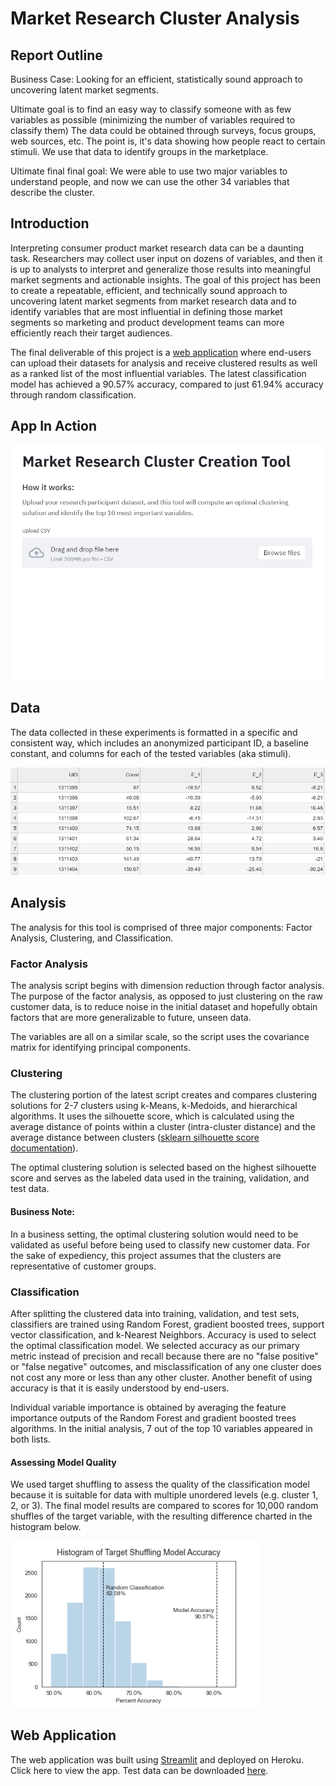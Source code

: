 # Market Research Cluster Analysis

## Report Outline

Business Case: Looking for an efficient, statistically sound approach to uncovering latent market segments.

Ultimate goal is to find an easy way to classify someone with as few variables as possible (minimizing the number of variables required to classify them)
The data could be obtained through surveys, focus groups, web sources, etc.  The point is, it's data showing how people react to certain stimuli.
We use that data to identify groups in the marketplace.

Ultimate final final goal: We were able to use two major variables to understand people, and now we can use the other 34 variables that describe the cluster.



## Introduction
Interpreting consumer product market research data can be a daunting task.  Researchers may collect user input on dozens of variables, and then it is up to analysts to interpret and generalize those results into meaningful market segments and actionable insights.  The goal of this project has been to create a repeatable, efficient, and technically sound approach to uncovering latent market segments from market research data and to identify variables that are most influential in defining those market segments so marketing and product development teams can more efficiently reach their target audiences.

The final deliverable of this project is a [web application](http://example.com) where end-users can upload their datasets for analysis and receive clustered results as well as a ranked list of the most influential variables.  The latest classification model has achieved a 90.57% accuracy, compared to just 61.94% accuracy through random classification.

## App In Action
<img src="Images/app_demo.gif" width="600" alt="App demo">

## Data
The data collected in these experiments is formatted in a specific and consistent way, which includes an anonymized participant ID, a baseline constant, and columns for each of the tested variables (aka stimuli).

<img src="Images/data_snippet.png" width="600" alt="Market research data snippet">

## Analysis
The analysis for this tool is comprised of three major components: Factor Analysis, Clustering, and Classification.

### Factor Analysis
The analysis script begins with dimension reduction through factor analysis.  The purpose of the factor analysis, as opposed to just clustering on the raw customer data, is to reduce noise in the initial dataset and hopefully obtain factors that are more generalizable to future, unseen data.

The variables are all on a similar scale, so the script uses the covariance matrix for identifying principal components.

### Clustering
The clustering portion of the latest script creates and compares clustering solutions for 2-7 clusters using k-Means, k-Medoids, and hierarchical algorithms.  It uses the silhouette score, which is calculated using the average distance of points within a cluster (intra-cluster distance) and the average distance between clusters ([sklearn silhouette score documentation](https://scikit-learn.org/stable/modules/generated/sklearn.metrics.silhouette_score.html)).

The optimal clustering solution is selected based on the highest silhouette score and serves as the labeled data used in the training, validation, and test data.

#### Business Note:
In a business setting, the optimal clustering solution would need to be validated as useful before being used to classify new customer data.  For the sake of expediency, this project assumes that the clusters are representative of customer groups.


### Classification
After splitting the clustered data into training, validation, and test sets, classifiers are trained using Random Forest, gradient boosted trees, support vector classification, and k-Nearest Neighbors.  Accuracy is used to select the optimal classification model.  We selected accuracy as our primary metric instead of precision and recall because there are no "false positive" or "false negative" outcomes, and misclassification of any one cluster does not cost any more or less than any other cluster.  Another benefit of using accuracy is that it is easily understood by end-users.

Individual variable importance is obtained by averaging the feature importance outputs of the Random Forest and gradient boosted trees algorithms.  In the initial analysis, 7 out of the top 10 variables appeared in both lists.

#### Assessing Model Quality
We used target shuffling to assess the quality of the classification model because it is suitable for data with multiple unordered levels (e.g. cluster 1, 2, or 3). The final model results are compared to scores for 10,000 random shuffles of the target variable, with the resulting difference charted in the histogram below.

<img src="Images/target_shuffling_accuracy.png" width="400" alt="Histogram of target shuffling accuracy">

## Web Application
The web application was built using [Streamlit](https://www.streamlit.io/) and deployed on Heroku.  Click here to view the app.  Test data can be downloaded <a href="customer_data.csv" download="sample_data.csv" target="_blank">here</a>.
